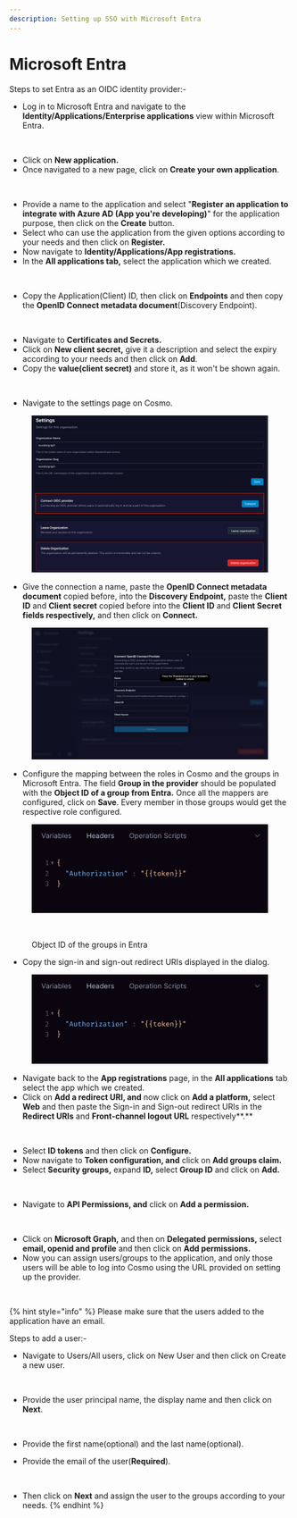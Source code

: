 ```yaml
---
description: Setting up SSO with Microsoft Entra
---
```


# Microsoft Entra

Steps to set Entra as an OIDC identity provider:-

* Log in to Microsoft Entra and navigate to the **Identity/Applications/Enterprise applications** view within Microsoft Entra.

<figure><img src="../../.gitbook/assets/Screenshot 2024-03-14 at 2.35.33 PM.png" alt=""><figcaption></figcaption></figure>

* Click on **New application.**
* Once navigated to a new page, click on **Create your own application**.

<figure><img src="../../.gitbook/assets/Screenshot 2024-03-14 at 3.13.08 AM.png" alt=""><figcaption></figcaption></figure>

* Provide a name to the application and select "**Register an application to integrate with Azure AD (App you're developing)**"  for the application purpose, then click on the **Create** button.
* Select who can use the application from the given options according to your needs and then click on **Register.**
* Now navigate to **Identity/Applications/App registrations.**
* In the **All applications tab,** select the application which we created.

<figure><img src="../../.gitbook/assets/Screenshot 2024-03-14 at 3.29.42 PM.png" alt=""><figcaption></figcaption></figure>

* Copy the Application(Client) ID, then click on **Endpoints** and then copy the **OpenID Connect metadata document**(Discovery Endpoint).

<figure><img src="../../.gitbook/assets/Screenshot 2024-03-14 at 3.34.17 AM.png" alt=""><figcaption></figcaption></figure>

* Navigate to **Certificates and Secrets.**
* Click on **New client secret,** give it a description and select the expiry according to your needs and then click on **Add**.
* Copy the **value(client secret)** and store it, as it won't be shown again.

<figure><img src="../../.gitbook/assets/Screenshot 2024-03-14 at 3.28.07 AM.png" alt=""><figcaption></figcaption></figure>

* Navigate to the settings page on Cosmo.

<figure><img src="../../.gitbook/assets/image (1) (1).png" alt=""><figcaption></figcaption></figure>

* Give the connection a name, paste the **OpenID Connect metadata document** copied before, into the **Discovery Endpoint,** paste the **Client ID** and **Client secret** copied before into the **Client ID** and **Client Secret fields respectively,** and then click on **Connect.**

<figure><img src="../../.gitbook/assets/image (1) (1) (1).png" alt=""><figcaption></figcaption></figure>

* Configure the mapping between the roles in Cosmo and the groups in Microsoft Entra. The field **Group in the provider** should be populated with the **Object ID of a group from Entra.** Once all the mappers are configured, click on **Save**. Every member in those groups would get the respective role configured.

<figure><img src="../../.gitbook/assets/image (3).png" alt=""><figcaption></figcaption></figure>

<figure><img src="../../.gitbook/assets/Screenshot 2024-03-14 at 3.41.42 AM (1).png" alt=""><figcaption><p>Object ID of the groups in Entra</p></figcaption></figure>

* Copy the sign-in and sign-out redirect URIs displayed in the dialog.

<figure><img src="../../.gitbook/assets/image (4).png" alt=""><figcaption></figcaption></figure>

* Navigate back to the **App registrations** page, in the **All applications** tab select the app which we created.
* Click on **Add a redirect URI, and** now click on **Add a platform,** select **Web** and then paste the Sign-in and Sign-out redirect URIs in the **Redirect URIs** and **Front-channel logout URL** respectively**.**

<figure><img src="../../.gitbook/assets/Screenshot 2024-03-14 at 3.21.45 AM.png" alt=""><figcaption></figcaption></figure>

* Select **ID tokens** and then click on **Configure.**
* Now navigate to **Token configuration, and** click on **Add groups claim.**
* Select **Security groups,** expand **ID,** select **Group ID** and click on **Add.**

<figure><img src="../../.gitbook/assets/Screenshot 2024-03-14 at 3.44.33 PM.png" alt=""><figcaption></figcaption></figure>

* Navigate to **API Permissions, and** click on **Add a permission.**

<figure><img src="../../.gitbook/assets/Screenshot 2024-03-14 at 3.41.25 PM.png" alt=""><figcaption></figcaption></figure>

* Click on **Microsoft Graph,** and then on **Delegated permissions,** select **email, openid and profile** and then click on **Add permissions.**
* Now you can assign users/groups to the application, and only those users will be able to log into Cosmo using the URL provided on setting up the provider.

<figure><img src="../../.gitbook/assets/Screenshot 2024-03-14 at 3.35.30 PM.png" alt=""><figcaption></figcaption></figure>

{% hint style="info" %}
Please make sure that the users added to the application have an email.

Steps to add a user:-

*   Navigate to Users/All users, click on New User and then click on Create a new user.

    <figure><img src="../../.gitbook/assets/Screenshot 2024-03-14 at 2.48.55 PM (1).png" alt=""><figcaption></figcaption></figure>
*   Provide the user principal name, the display name and then click on **Next**.

    <figure><img src="../../.gitbook/assets/Screenshot 2024-03-14 at 2.51.16 PM.png" alt=""><figcaption></figcaption></figure>
* Provide the first name(optional) and the last name(optional).
*   Provide the email of the user(**Required**).

    <figure><img src="../../.gitbook/assets/Screenshot 2024-03-14 at 2.53.07 PM.png" alt=""><figcaption></figcaption></figure>
* Then click on **Next** and assign the user to the groups according to your needs.
{% endhint %}
